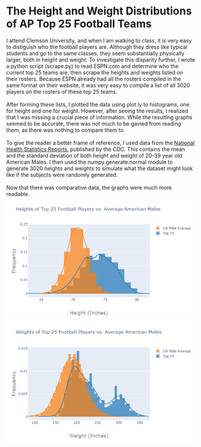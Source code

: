# The Height and Weight Distributions of AP Top 25 Football Teams
I attend Clemson University, and when I am walking to class, it is very easy to distiguish who the football players are. Although they dress like typical students and go to the same classes, they seem substantially physically larger, both in height and weight. To investigate this disparity further, I wrote a python script (scrape.py) to read ESPN.com and determine who the current top 25 teams are, then scrape the heights and weights listed on their rosters. Because ESPN already had all the rosters compiled in the same format on their website, it was very easy to compile a list of all 3020 players on the rosters of these top 25 teams. \
\
After forming these lists, I plotted the data using plot.ly to histograms, one for height and one for weight. However, after seeing the results, I realized that I was missing a crucial piece of information. While the resulting graphs seemed to be accurate, there was not much to be gained from reading them, as there was nothing to compare them to. \
\
To give the reader a better frame of reference, I used data from the [National Health Statistics Reports](https://www.cdc.gov/nchs/data/nhsr/nhsr122-508.pdf), published by the CDC. This contains the mean and the standard deviation of both height and weight of 20-39 year old American Males. I then used the numpy.generate.normal module to generate 3020 heights and weights to simulate what the dataset might look like if the subjects were randomly generated. \
\
Now that there was comparative data, the graphs were much more readable.
![Heights](heights.png)
![Weights](weights.png)
